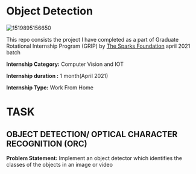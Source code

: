 # Object Detection

![1519895156650](https://user-images.githubusercontent.com/81758092/113904710-fba7fb00-97ef-11eb-9c5f-c51529849263.png)

This repo consists the project I have completed as a part of Graduate Rotational Internship Program (GRIP) by [The Sparks Foundation](https://www.thesparksfoundationsingapore.org/) april 2021 batch

**Internship Category:** Computer Vision and IOT

**Internship duration :** 1 month(April 2021)

**Internship Type:** Work From Home

# TASK
## **OBJECT DETECTION/ OPTICAL CHARACTER RECOGNITION (ORC)**

**Problem Statement:**  Implement an object detector which identifies the classes of the objects in  an image or video


